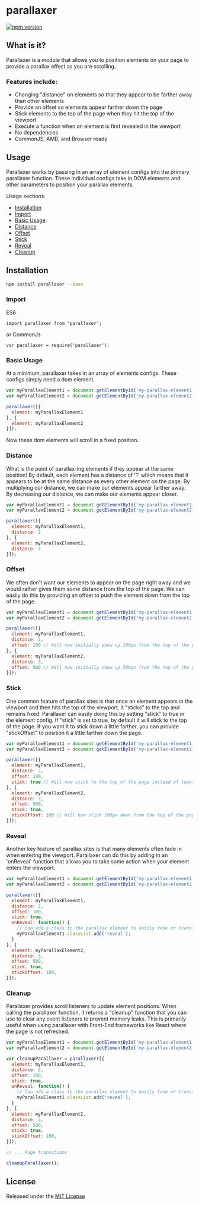 # parallaxer

[![npm version](https://badge.fury.io/js/parallaxer.svg)](https://badge.fury.io/js/simplesmoothscroll)


## What is it?
Parallaxer is a module that allows you to position elements on your page to provide a parallax effect as you are scrolling.

### Features include:
* Changing "distance" on elements so that they appear to be farther away than other elements
* Provide an offset so elements appear farther down the page
* Stick elements to the top of the page when they hit the top of the viewport
* Execute a function when an element is first revealed in the viewport
* No dependencies
* CommonJS, AMD, and Browser ready



## Usage
Parallaxer works by passing in an array of element configs into the primary parallaxer function. These individual configs take in DOM elements and other parameters to position your parallax elements.

Usage sections:

* [Installation](#installation)
* [Import](#import)
* [Basic Usage](#basic-usage)
* [Distance](#distance)
* [Offset](#offset)
* [Stick](#stick)
* [Reveal](#reveal)
* [Cleanup](#cleanup)

## Installation
```sh
npm install parallaxer --save
```

### Import

ES6
```es6
import parallaxer from 'parallaxer';
```

or CommonJs

```es6
var parallaxer = require('parallaxer');
```

### Basic Usage
At a minimum, parallaxer takes in an array of elements configs. These configs simply need a dom element.

```js
var myParallaxElement1 = document.getElementById('my-parallax-element1');
var myParallaxElement2 = document.getElementById('my-parallax-element2');

parallaxer([{
  element: myParallaxElement1
}, {
  element: myParallaxElement2
}]);
```

Now these dom elements will scroll in a fixed position.

### Distance
What is the point of parallax-ing elements if they appear at the same position! By default, each element has a distance of '1' which means that it appears to be at the same distance as every other element on the page. By multiplying our distance, we can make our elements appear farther away. By decreasing our distance, we can make our elements appear closer.


```js
var myParallaxElement1 = document.getElementById('my-parallax-element1');
var myParallaxElement2 = document.getElementById('my-parallax-element2');

parallaxer([{
  element: myParallaxElement1,
  distance: 2
}, {
  element: myParallaxElement2,
  distance: 3
}]);
```


### Offset
We often don't want our elements to appear on the page right away and we would rather gives them some distance from the top of the page. We can easily do this by providing an offset to push the element down from the top of the page.

```js
var myParallaxElement1 = document.getElementById('my-parallax-element1');
var myParallaxElement2 = document.getElementById('my-parallax-element2');

parallaxer([{
  element: myParallaxElement1,
  distance: 2,
  offset: 100 // Will now initially show up 100px from the top of the page
}, {
  element: myParallaxElement2,
  distance: 3,
  offset: 500 // Will now initially show up 500px from the top of the page
}]);
```

### Stick
One common feature of parallax sites is that once an element appears in the viewport and then hits the top of the viewport, it "sticks" to the top and remains fixed. Parallaxer can easily doing this by setting "stick" to true in the element config. If "stick" is set to true, by default it will stick to the top of the page. If you want it to stick down a little farther, you can provide "stickOffset" to position it a little farther down the page.

```js
var myParallaxElement1 = document.getElementById('my-parallax-element1');
var myParallaxElement2 = document.getElementById('my-parallax-element2');

parallaxer([{
  element: myParallaxElement1,
  distance: 2,
  offset: 100,
  stick: true // Will now stick to the top of the page instead of leaving the viewport
}, {
  element: myParallaxElement2,
  distance: 3,
  offset: 500,
  stick: true,
  stickOffset: 100 // Will now stick 100px down from the top of the page instead of exiting the viewport
}]);
```

### Reveal
Another key feature of parallax sites is that many elements often fade in when entering the viewport. Parallaxer can do this by adding in an 'onReveal' function that allows you to take some action when your element enters the viewport.


```js
var myParallaxElement1 = document.getElementById('my-parallax-element1');
var myParallaxElement2 = document.getElementById('my-parallax-element2');

parallaxer([{
  element: myParallaxElement1,
  distance: 2,
  offset: 100,
  stick: true,
  onReveal: function() {
    // Can add a class to the parallax element to easily fade or transition it in
    myParallaxElement1.classList.add('reveal');
  }
}, {
  element: myParallaxElement2,
  distance: 3,
  offset: 500,
  stick: true,
  stickOffset: 100,
}]);
```


### Cleanup
Parallaxer provides scroll listeners to update element positions. When calling the parallaxer function, it returns a "cleanup" function that you can use to clear any event listeners to prevent memory leaks. This is primarily useful when using parallaxer with Front-End frameworks like React where the page is not refreshed.

```js
var myParallaxElement1 = document.getElementById('my-parallax-element1');
var myParallaxElement2 = document.getElementById('my-parallax-element2');

var cleanupParallaxer = parallaxer([{
  element: myParallaxElement1,
  distance: 2,
  offset: 100,
  stick: true,
  onReveal: function() {
    // Can add a class to the parallax element to easily fade or transition it in
    myParallaxElement1.classList.add('reveal');
  }
}, {
  element: myParallaxElement2,
  distance: 3,
  offset: 500,
  stick: true,
  stickOffset: 100,
}]);

// ... Page transitions

cleanupParallaxer();

```

## License
Released under the [MIT License](http://www.opensource.org/licenses/MIT)
